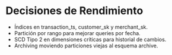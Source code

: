 # Decisiones de Rendimiento

- Índices en transaction_ts, customer_sk y merchant_sk.
- Partición por rango para mejorar queries por fecha.
- SCD Tipo 2 en dimensiones críticas para historial de cambios.
- Archiving moviendo particiones viejas al esquema archive.
